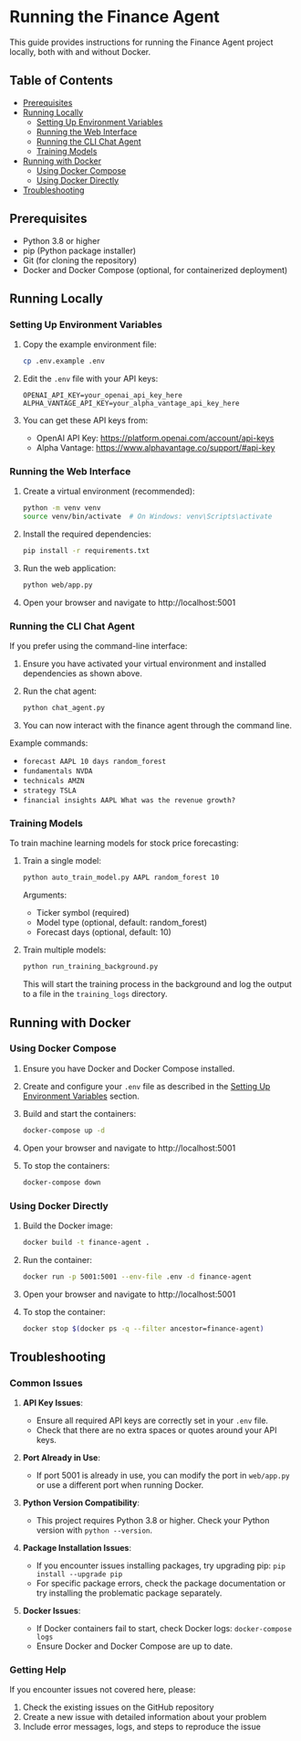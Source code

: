 # Running the Finance Agent

This guide provides instructions for running the Finance Agent project locally, both with and without Docker.

## Table of Contents

- [Prerequisites](#prerequisites)
- [Running Locally](#running-locally)
  - [Setting Up Environment Variables](#setting-up-environment-variables)
  - [Running the Web Interface](#running-the-web-interface)
  - [Running the CLI Chat Agent](#running-the-cli-chat-agent)
  - [Training Models](#training-models)
- [Running with Docker](#running-with-docker)
  - [Using Docker Compose](#using-docker-compose)
  - [Using Docker Directly](#using-docker-directly)
- [Troubleshooting](#troubleshooting)

## Prerequisites

- Python 3.8 or higher
- pip (Python package installer)
- Git (for cloning the repository)
- Docker and Docker Compose (optional, for containerized deployment)

## Running Locally

### Setting Up Environment Variables

1. Copy the example environment file:
   ```bash
   cp .env.example .env
   ```

2. Edit the `.env` file with your API keys:
   ```
   OPENAI_API_KEY=your_openai_api_key_here
   ALPHA_VANTAGE_API_KEY=your_alpha_vantage_api_key_here
   ```

3. You can get these API keys from:
   - OpenAI API Key: https://platform.openai.com/account/api-keys
   - Alpha Vantage: https://www.alphavantage.co/support/#api-key

### Running the Web Interface

1. Create a virtual environment (recommended):
   ```bash
   python -m venv venv
   source venv/bin/activate  # On Windows: venv\Scripts\activate
   ```

2. Install the required dependencies:
   ```bash
   pip install -r requirements.txt
   ```

3. Run the web application:
   ```bash
   python web/app.py
   ```

4. Open your browser and navigate to http://localhost:5001

### Running the CLI Chat Agent

If you prefer using the command-line interface:

1. Ensure you have activated your virtual environment and installed dependencies as shown above.

2. Run the chat agent:
   ```bash
   python chat_agent.py
   ```

3. You can now interact with the finance agent through the command line.

Example commands:
- `forecast AAPL 10 days random_forest`
- `fundamentals NVDA`
- `technicals AMZN`
- `strategy TSLA`
- `financial insights AAPL What was the revenue growth?`

### Training Models

To train machine learning models for stock price forecasting:

1. Train a single model:
   ```bash
   python auto_train_model.py AAPL random_forest 10
   ```
   Arguments:
   - Ticker symbol (required)
   - Model type (optional, default: random_forest)
   - Forecast days (optional, default: 10)

2. Train multiple models:
   ```bash
   python run_training_background.py
   ```
   This will start the training process in the background and log the output to a file in the `training_logs` directory.

## Running with Docker

### Using Docker Compose

1. Ensure you have Docker and Docker Compose installed.

2. Create and configure your `.env` file as described in the [Setting Up Environment Variables](#setting-up-environment-variables) section.

3. Build and start the containers:
   ```bash
   docker-compose up -d
   ```

4. Open your browser and navigate to http://localhost:5001

5. To stop the containers:
   ```bash
   docker-compose down
   ```

### Using Docker Directly

1. Build the Docker image:
   ```bash
   docker build -t finance-agent .
   ```

2. Run the container:
   ```bash
   docker run -p 5001:5001 --env-file .env -d finance-agent
   ```

3. Open your browser and navigate to http://localhost:5001

4. To stop the container:
   ```bash
   docker stop $(docker ps -q --filter ancestor=finance-agent)
   ```

## Troubleshooting

### Common Issues

1. **API Key Issues**:
   - Ensure all required API keys are correctly set in your `.env` file.
   - Check that there are no extra spaces or quotes around your API keys.

2. **Port Already in Use**:
   - If port 5001 is already in use, you can modify the port in `web/app.py` or use a different port when running Docker.

3. **Python Version Compatibility**:
   - This project requires Python 3.8 or higher. Check your Python version with `python --version`.

4. **Package Installation Issues**:
   - If you encounter issues installing packages, try upgrading pip: `pip install --upgrade pip`
   - For specific package errors, check the package documentation or try installing the problematic package separately.

5. **Docker Issues**:
   - If Docker containers fail to start, check Docker logs: `docker-compose logs`
   - Ensure Docker and Docker Compose are up to date.

### Getting Help

If you encounter issues not covered here, please:
1. Check the existing issues on the GitHub repository
2. Create a new issue with detailed information about your problem
3. Include error messages, logs, and steps to reproduce the issue
